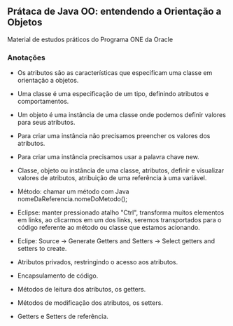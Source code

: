 ## Prátaca de Java OO: entendendo a Orientação a Objetos

Material de estudos práticos do Programa ONE da Oracle

### Anotações

* Os atributos são as características que especificam uma classe em orientação a objetos.
* Uma classe é uma especificação de um tipo, definindo atributos e comportamentos.
* Um objeto é uma instância de uma classe onde podemos definir valores para seus atributos.
* Para criar uma instância não precisamos preencher os valores dos atributos.
* Para criar uma instância precisamos usar a palavra chave new.

* Classe, objeto ou instância de uma classe, atributos, definir e visualizar valores de atributos, atribuição de uma referência à uma variável.
* Método: chamar um método com Java nomeDaReferencia.nomeDoMetodo();

* Eclipse: manter pressionado atalho "Ctrl", transforma muitos elementos em links, ao clicarmos em um dos links, seremos transportados para o código referente ao método ou classe que estamos acionando.

* Eclipe: Source -> Generate Getters and Setters -> Select getters and setters to create.

* Atributos privados, restringindo o acesso aos atributos.
* Encapsulamento de código.
* Métodos de leitura dos atributos, os getters.
* Métodos de modificação dos atributos, os setters. 
* Getters e Setters de referência.
